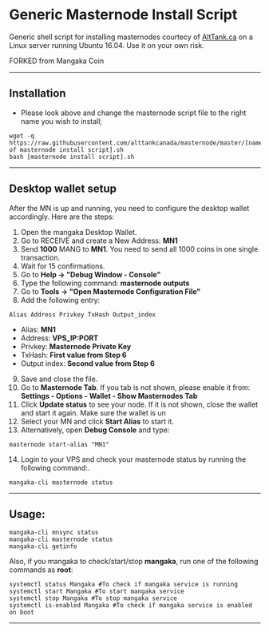 # Generic Masternode Install Script
Generic shell script for installing masternodes courtecy of [AltTank.ca](https://www.alttank.ca) on a Linux server running Ubuntu 16.04. Use it on your own risk.

FORKED from Mangaka Coin
***

## Installation
- Please look above and change the masternode script file to the right name you wish to install;
```
wget -q https://raw.githubusercontent.com/alttankcanada/masternode/master/[name of masternode install script].sh
bash [masternode install script].sh
```
***

## Desktop wallet setup  

After the MN is up and running, you need to configure the desktop wallet accordingly. Here are the steps:  
1. Open the mangaka Desktop Wallet.  
2. Go to RECEIVE and create a New Address: **MN1**  
3. Send **1000** MANG to **MN1**. You need to send all 1000 coins in one single transaction.
4. Wait for 15 confirmations.  
5. Go to **Help -> "Debug Window - Console"**  
6. Type the following command: **masternode outputs**
7. Go to  **Tools -> "Open Masternode Configuration File"**
8. Add the following entry:
```
Alias Address Privkey TxHash Output_index
```
* Alias: **MN1**
* Address: **VPS_IP:PORT**
* Privkey: **Masternode Private Key**
* TxHash: **First value from Step 6**
* Output index:  **Second value from Step 6**
9. Save and close the file.
10. Go to **Masternode Tab**. If you tab is not shown, please enable it from: **Settings - Options - Wallet - Show Masternodes Tab**
11. Click **Update status** to see your node. If it is not shown, close the wallet and start it again. Make sure the wallet is un
12. Select your MN and click **Start Alias** to start it.
13. Alternatively, open **Debug Console** and type:
```
masternode start-alias "MN1"
```
14. Login to your VPS and check your masternode status by running the following command:.
```
mangaka-cli masternode status
```
***

## Usage:
```
mangaka-cli mnsync status
mangaka-cli masternode status  
mangaka-cli getinfo
```
Also, if you mangaka to check/start/stop **mangaka**, run one of the following commands as **root**:

```
systemctl status Mangaka #To check if mangaka service is running  
systemctl start Mangaka #To start mangaka service  
systemctl stop Mangaka #To stop mangaka service  
systemctl is-enabled Mangaka #To check if mangaka service is enabled on boot  
```  
***
